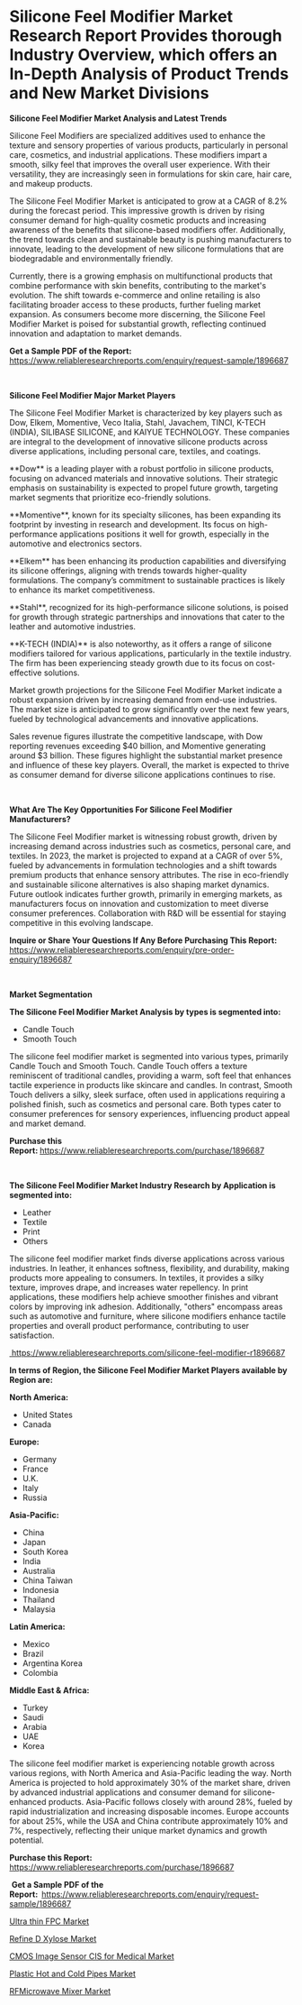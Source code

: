 <p><h1>Silicone Feel Modifier Market Research Report Provides thorough Industry Overview, which offers an In-Depth Analysis of Product Trends and New Market Divisions</h1></p><p><strong>Silicone Feel Modifier Market Analysis and Latest Trends</strong></p>
<p><p>Silicone Feel Modifiers are specialized additives used to enhance the texture and sensory properties of various products, particularly in personal care, cosmetics, and industrial applications. These modifiers impart a smooth, silky feel that improves the overall user experience. With their versatility, they are increasingly seen in formulations for skin care, hair care, and makeup products.</p><p>The Silicone Feel Modifier Market is anticipated to grow at a CAGR of 8.2% during the forecast period. This impressive growth is driven by rising consumer demand for high-quality cosmetic products and increasing awareness of the benefits that silicone-based modifiers offer. Additionally, the trend towards clean and sustainable beauty is pushing manufacturers to innovate, leading to the development of new silicone formulations that are biodegradable and environmentally friendly.</p><p>Currently, there is a growing emphasis on multifunctional products that combine performance with skin benefits, contributing to the market's evolution. The shift towards e-commerce and online retailing is also facilitating broader access to these products, further fueling market expansion. As consumers become more discerning, the Silicone Feel Modifier Market is poised for substantial growth, reflecting continued innovation and adaptation to market demands.</p></p>
<p><strong>Get a Sample PDF of the Report:&nbsp;</strong> <a href="https://www.reliableresearchreports.com/enquiry/request-sample/1896687?utm_campaign=2197&utm_medium=2&utm_source=Github&utm_content=ia&utm_term=04022025&utm_id=silicone-feel-modifier">https://www.reliableresearchreports.com/enquiry/request-sample/1896687</a></p>
<p>&nbsp;</p>
<p><strong>Silicone Feel Modifier Major Market Players</strong></p>
<p><p>The Silicone Feel Modifier Market is characterized by key players such as Dow, Elkem, Momentive, Veco Italia, Stahl, Javachem, TINCI, K-TECH (INDIA), SILIBASE SILICONE, and KAIYUE TECHNOLOGY. These companies are integral to the development of innovative silicone products across diverse applications, including personal care, textiles, and coatings.</p><p>**Dow** is a leading player with a robust portfolio in silicone products, focusing on advanced materials and innovative solutions. Their strategic emphasis on sustainability is expected to propel future growth, targeting market segments that prioritize eco-friendly solutions.</p><p>**Momentive**, known for its specialty silicones, has been expanding its footprint by investing in research and development. Its focus on high-performance applications positions it well for growth, especially in the automotive and electronics sectors.</p><p>**Elkem** has been enhancing its production capabilities and diversifying its silicone offerings, aligning with trends towards higher-quality formulations. The company’s commitment to sustainable practices is likely to enhance its market competitiveness.</p><p>**Stahl**, recognized for its high-performance silicone solutions, is poised for growth through strategic partnerships and innovations that cater to the leather and automotive industries.</p><p>**K-TECH (INDIA)** is also noteworthy, as it offers a range of silicone modifiers tailored for various applications, particularly in the textile industry. The firm has been experiencing steady growth due to its focus on cost-effective solutions.</p><p>Market growth projections for the Silicone Feel Modifier Market indicate a robust expansion driven by increasing demand from end-use industries. The market size is anticipated to grow significantly over the next few years, fueled by technological advancements and innovative applications.</p><p>Sales revenue figures illustrate the competitive landscape, with Dow reporting revenues exceeding $40 billion, and Momentive generating around $3 billion. These figures highlight the substantial market presence and influence of these key players. Overall, the market is expected to thrive as consumer demand for diverse silicone applications continues to rise.</p></p>
<p>&nbsp;</p>
<p><strong>What Are The Key Opportunities For Silicone Feel Modifier Manufacturers?</strong></p>
<p><p>The Silicone Feel Modifier market is witnessing robust growth, driven by increasing demand across industries such as cosmetics, personal care, and textiles. In 2023, the market is projected to expand at a CAGR of over 5%, fueled by advancements in formulation technologies and a shift towards premium products that enhance sensory attributes. The rise in eco-friendly and sustainable silicone alternatives is also shaping market dynamics. Future outlook indicates further growth, primarily in emerging markets, as manufacturers focus on innovation and customization to meet diverse consumer preferences. Collaboration with R&D will be essential for staying competitive in this evolving landscape.</p></p>
<p><strong>Inquire or Share Your Questions If Any Before Purchasing This Report:</strong> <a href="https://www.reliableresearchreports.com/enquiry/pre-order-enquiry/1896687?utm_campaign=2197&utm_medium=2&utm_source=Github&utm_content=ia&utm_term=04022025&utm_id=silicone-feel-modifier">https://www.reliableresearchreports.com/enquiry/pre-order-enquiry/1896687</a></p>
<p>&nbsp;</p>
<p><strong>Market Segmentation</strong></p>
<p><strong>The Silicone Feel Modifier Market Analysis by types is segmented into:</strong></p>
<p><ul><li>Candle Touch</li><li>Smooth Touch</li></ul></p>
<p><p>The silicone feel modifier market is segmented into various types, primarily Candle Touch and Smooth Touch. Candle Touch offers a texture reminiscent of traditional candles, providing a warm, soft feel that enhances tactile experience in products like skincare and candles. In contrast, Smooth Touch delivers a silky, sleek surface, often used in applications requiring a polished finish, such as cosmetics and personal care. Both types cater to consumer preferences for sensory experiences, influencing product appeal and market demand.</p></p>
<p><strong>Purchase this Report:&nbsp;</strong><a href="https://www.reliableresearchreports.com/purchase/1896687?utm_campaign=2197&utm_medium=2&utm_source=Github&utm_content=ia&utm_term=04022025&utm_id=silicone-feel-modifier">https://www.reliableresearchreports.com/purchase/1896687</a></p>
<p>&nbsp;</p>
<p><strong>The Silicone Feel Modifier Market Industry Research by Application is segmented into:</strong></p>
<p><ul><li>Leather</li><li>Textile</li><li>Print</li><li>Others</li></ul></p>
<p><p>The silicone feel modifier market finds diverse applications across various industries. In leather, it enhances softness, flexibility, and durability, making products more appealing to consumers. In textiles, it provides a silky texture, improves drape, and increases water repellency. In print applications, these modifiers help achieve smoother finishes and vibrant colors by improving ink adhesion. Additionally, "others" encompass areas such as automotive and furniture, where silicone modifiers enhance tactile properties and overall product performance, contributing to user satisfaction.</p></p>
<p><a href="https://www.reliableresearchreports.com/silicone-feel-modifier-r1896687?utm_campaign=2197&utm_medium=2&utm_source=Github&utm_content=ia&utm_term=04022025&utm_id=silicone-feel-modifier">&nbsp;https://www.reliableresearchreports.com/silicone-feel-modifier-r1896687</a></p>
<p><strong>In terms of Region, the Silicone Feel Modifier Market Players available by Region are:</strong></p>
<p>
    <p> <strong> North America: </strong>
        <ul>
            <li>United States</li>
            <li>Canada</li>
        </ul>
        </p> 
    <p> <strong> Europe: </strong>
        <ul>
            <li>Germany</li>
            <li>France</li>
            <li>U.K.</li>
            <li>Italy</li>
            <li>Russia</li>
        </ul>
        </p> 
    <p> <strong> Asia-Pacific: </strong>
        <ul>
            <li>China</li>
            <li>Japan</li>
            <li>South Korea</li>
            <li>India</li>
            <li>Australia</li>
            <li>China Taiwan</li>
            <li>Indonesia</li>
            <li>Thailand</li>
            <li>Malaysia</li>
        </ul>
        </p> 
    <p> <strong> Latin America: </strong>
        <ul>
            <li>Mexico</li>
            <li>Brazil</li>
            <li>Argentina Korea</li>
            <li>Colombia</li>
        </ul>
        </p> 
    <p> <strong> Middle East & Africa: </strong>
        <ul>
            <li>Turkey</li>
            <li>Saudi</li>
            <li>Arabia</li>
            <li>UAE</li>
            <li>Korea</li>
        </ul>
    </p>
    </p>
<p><p>The silicone feel modifier market is experiencing notable growth across various regions, with North America and Asia-Pacific leading the way. North America is projected to hold approximately 30% of the market share, driven by advanced industrial applications and consumer demand for silicone-enhanced products. Asia-Pacific follows closely with around 28%, fueled by rapid industrialization and increasing disposable incomes. Europe accounts for about 25%, while the USA and China contribute approximately 10% and 7%, respectively, reflecting their unique market dynamics and growth potential.</p></p>
<p><strong>Purchase this Report: </strong><a href="https://www.reliableresearchreports.com/purchase/1896687?utm_campaign=2197&utm_medium=2&utm_source=Github&utm_content=ia&utm_term=04022025&utm_id=silicone-feel-modifier">https://www.reliableresearchreports.com/purchase/1896687</a></p>
<p>&nbsp;<strong>Get a Sample PDF of the Report:&nbsp;&nbsp;</strong><a href="https://www.reliableresearchreports.com/enquiry/request-sample/1896687?utm_campaign=2197&utm_medium=2&utm_source=Github&utm_content=ia&utm_term=04022025&utm_id=silicone-feel-modifier">https://www.reliableresearchreports.com/enquiry/request-sample/1896687</a></p>
<p><strong></strong></p>
<p><p><a href="https://www.linkedin.com/pulse/ultra-thin-fpc-market-size-revenue-analysis-cagr-93-from-ateyf?utm_campaign=2197&utm_medium=2&utm_source=Github&utm_content=ia&utm_term=04022025&utm_id=silicone-feel-modifier">Ultra thin FPC Market</a></p><p><a href="https://www.linkedin.com/pulse/refine-d-xylose-market-analysis-industry-forecast-projected-7bmyf?utm_campaign=2197&utm_medium=2&utm_source=Github&utm_content=ia&utm_term=04022025&utm_id=silicone-feel-modifier">Refine D Xylose Market</a></p><p><a href="https://www.linkedin.com/pulse/cmos-image-sensor-cis-medical-market-insights-size-share-gmcaf?utm_campaign=2197&utm_medium=2&utm_source=Github&utm_content=ia&utm_term=04022025&utm_id=silicone-feel-modifier">CMOS Image Sensor CIS for Medical Market</a></p><p><a href="https://github.com/jerhoskinson197676/Market-Research-Report-List-1/blob/main/plastic-hot-and-cold-pipes-market.md?utm_campaign=2197&utm_medium=2&utm_source=Github&utm_content=ia&utm_term=04022025&utm_id=silicone-feel-modifier">Plastic Hot and Cold Pipes Market</a></p><p><a href="https://www.linkedin.com/pulse/future-growth-rfmicrowave-mixer-market-81-cagr-2025-2032-ubtce?utm_campaign=2197&utm_medium=2&utm_source=Github&utm_content=ia&utm_term=04022025&utm_id=silicone-feel-modifier">RFMicrowave Mixer Market</a></p></p>